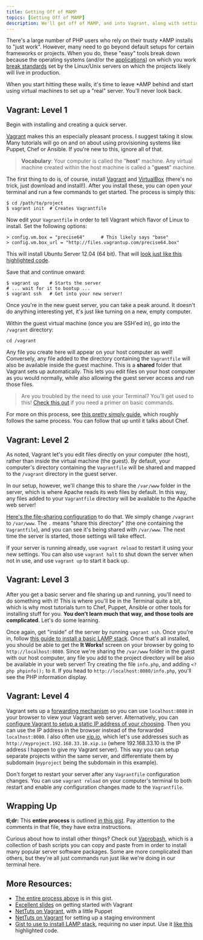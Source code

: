 ```yaml
---
title: Getting Off of MAMP
topics: [Getting Off of MAMP]
description: We'll get off of MAMP, and into Vagrant, along with setting up Apache!
---
```


There's a large number of PHP users who rely on their trusty *AMP installs to "just work". However, many need to go beyond default setups for certain frameworks or projects. When you do, these "easy" tools break down because the operating systems (and/or the [applications](http://stackoverflow.com/search?q=mamp+phpunit)) on which you work [break standards](http://stackoverflow.com/search?q=mamp+artisan) set by the Linux/Unix servers on which the projects likely will live in production.

When you start hitting these walls, it's time to leave *AMP behind and start using virtual machines to set up a "real" server. You'll never look back.

## Vagrant: Level 1

Begin with installing and creating a quick server.

[Vagrant](http://www.vagrantup.com) makes this an especially pleasant process. I suggest taking it slow. Many tutorials will go on and on about using provisioning systems like Puppet, Chef or Ansible. If you're new to this, ignore all of that.

> **Vocabulary**: Your computer is called the "**host**" machine. Any virtual machine created within the host machine is called a "**guest**" machine.

The first thing to do is, of course, install [Vagrant](http://www.vagrantup.com) and [VirtualBox](https://www.virtualbox.org) (there's no trick, just download and install!). After you install these, you can open your terminal and run a few commands to get started. The process is simply this:

    $ cd /path/to/project
    $ vagrant init  # Creates Vagrantfile

Now edit your `Vagrantfile` in order to tell Vagrant which flavor of Linux to install. Set the following options:

	> config.vm.box = "precise64"      # This likely says "base"
	> config.vm.box_url = "http://files.vagrantup.com/precise64.box"
This will install Ubuntu Server 12.04 (64 bit). That will [look just like this highlighted code](https://gist.github.com/fideloper/dab171a2aa646e86b782#file-vagrantfile-share-var-www-rb-L6-L8).

Save that and continue onward:

    $ vagrant up    # Starts the server
    # ... wait for it to bootup ...
    $ vagrant ssh   # Get into your new server!

Once you're in the new guest server, you can take a peak around. It doesn't do anything interesting yet, it's just like turning on a new, empty computer.

Within the guest virtual machine (once you are SSH'ed in), go into the `/vagrant` directory:

	cd /vagrant

Any file you create here will appear on your host computer as well! Conversely, any file added to the directory containing the `Vagrantfile` will also be available inside the guest machine. This is a **shared** folder that Vagrant sets up automatically. This lets you edit files on your host computer as you would normally, while also allowing the guest server access and run those files.

> Are you troubled by the need to use your Terminal? You'll get used to this! [Check this out](http://lifehacker.com/5633909/who-needs-a-mouse-learn-to-use-the-command-line-for-almost-anything) if you need a primer on basic commands.

For more on this process, see [this pretty simply guide](https://gist.github.com/dergachev/3866825), which roughly follows the same process. You can follow that up until it talks about Chef.


## Vagrant: Level 2

As noted, Vagrant let's you edit files directly on your computer (the host), rather than inside the virtual machine (the guest). By default, your computer's directory containing the `Vagrantfile` will be shared and mapped to the `/vagrant` directory in the guest server.

In our setup, however, we'll change this to share the `/var/www` folder in the server, which is where Apache reads its web files by default. In this way, any files added to your `Vagrantfile` directory will be available to the Apache web server!

[Here's the file-sharing configuration](https://gist.github.com/fideloper/dab171a2aa646e86b782#file-vagrantfile-share-var-www-rb-L12) to do that. We simply change `/vagrant` to `/var/www`. The `.` means "share this directory" (the one containing the `Vagrantfile`), and you can see it's being shared with `/var/www`. The next time the server is started, those settings will take effect.

If your server is running already, use `vagrant reload` to restart it using your new settings. You can also use `vagrant halt` to shut down the server when not in use, and use `vagrant up` to start it back up.

## Vagrant: Level 3

After you get a basic server and file sharing up and running, you'll need to do something with it! This is where you'll be in the Terminal quite a bit, which is why most tutorials turn to Chef, Puppet, Ansible or other tools for installing stuff for you. **You don't learn much that way, and those tools are complicated**. Let's do some learning.

Once again, get "inside" of the server by running `vagrant ssh`. Once you're in, follow [this guide to install a basic LAMP stack](http://fideloper.com/ubuntu-install-php54-lamp). Once that's all installed, you should be able to get the **It Works!** screen on your browser by going to `http://localhost:8080`. Since we're sharing the `/var/www` folder in the guest with our host computer, any file you add to the project directory will be also be available in your web server! Try creating the file `info.php`, and adding `<?php phpinfo();` to it. If you head to `http://localhost:8080/info.php`, you'll see the PHP information display.

## Vagrant: Level 4

Vagrant sets up a [forwarding mechanism](http://docs.vagrantup.com/v2/networking/forwarded_ports.html) so you can use `localhost:8080` in your browser to view your Vagrant web server. Alternatively, you can [configure Vagrant to setup a static IP address of your choosing](https://gist.github.com/fideloper/dab171a2aa646e86b782#file-vagrantfile-share-var-www-rb-L10). Then you can use the IP address in the browser instead of the forwarded `localhost:8080`. I also often use [xip.io](http://xip.io), which let's use addresses such as `http://myproject.192.168.33.10.xip.io` (where 192.168.33.10 is the IP address I happen to give my Vagrant server). This way you can setup separate projects within the same server, and differentiate them by subdomain (`myproject` being the subdomain in this example).

Don't forget to restart your server after any `Vagrantfile` configuration changes. You can use `vagrant reload` on your computer's terminal to both restart and enable any configuration changes made to the `Vagrantfile`.

## Wrapping Up

**tl;dr:** This **entire process** is outlined [in this gist](https://gist.github.com/fideloper/8622731). Pay attention to the comments in that file, they have extra instructions.

Curious about how to install other things? Check out [Vaprobash](https://github.com/fideloper/Vaprobash), which is a collection of bash scripts you can copy and paste from in order to install many popular server software packages. Some are more complicated than others, but they're all just commands run just like we're doing in our terminal here.

## More Resources:

* [The entire process above](https://gist.github.com/fideloper/8622731) is in this gist.
* [Excellent slides](https://speakerdeck.com/erikaheidi/vagrant-for-php-developers) on getting started with Vagrant
* [NetTuts on Vagrant](http://net.tutsplus.com/tutorials/php/vagrant-what-why-and-how/), with a little Puppet
* [NetTuts on Vagrant](http://net.tutsplus.com/tutorials/setting-up-a-staging-environment/) for setting up a staging environment
* [Gist to use to install LAMP stack](https://gist.github.com/fideloper/7074502), requiring no user input. Use it [like this](https://gist.github.com/fideloper/dab171a2aa646e86b782#file-vagrantfile-rb-L18) highlighted code.
